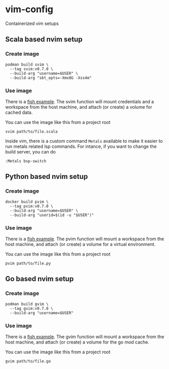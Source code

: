 # vim-config

Containerized vim setups

## Scala based nvim setup

### Create image

```
podman build svim \
  --tag svim:v0.7.0 \
  --build-arg "username=$USER" \
  --build-arg "sbt_opts=-Xmx8G -Xss4m"
```

### Use image

There is a [fish example](examples/svim.fish). The svim
function will mount credentials and a workspace from the host machine,
and attach (or create) a volume for cached data.

You can use the image like this from a project root

```
svim path/to/file.scala
```

Inside vim, there is a custom command `Metals` available to make it easier to run
metals related lsp commands. For intance, if you want to change the build server,
you can do

```
:Metals bsp-switch
```

## Python based nvim setup

### Create image

```
docker build pvim \
  --tag pvim:v0.7.0 \
  --build-arg "username=$USER" \
  --build-arg "userid=$(id -u "$USER")"
```

### Use image

There is a [fish example](examples/pvim.fish). The pvim
function will mount a workspace from the host machine,
and attach (or create) a volume for a virtual environment.

You can use the image like this from a project root

```
pvim path/to/file.py
```

## Go based nvim setup

### Create image

```
podman build gvim \
  --tag gvim:v0.7.0 \
  --build-arg "username=$USER"
```

### Use image

There is a [fish example](examples/gvim.fish). The gvim
function will mount a workspace from the host machine, and
attach (or create) a volume for the go mod cache.

You can use the image like this from a project root

```
gvim path/to/file.go
```
